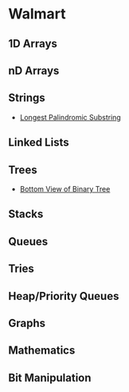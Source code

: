 # Walmart

## 1D Arrays

## nD Arrays

## Strings

* [Longest Palindromic Substring](../problem-solutions/string-problems/longest-palindromic-substring.md)

## Linked Lists

## Trees

* [Bottom View of Binary Tree](../problem-solutions/tree-problems/bottom-view-of-binary-tree.md)

## Stacks

## Queues

## Tries

## Heap/Priority Queues

## Graphs

## Mathematics

## Bit Manipulation



